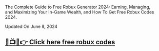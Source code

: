 The Complete Guide to Free Robux Generator 2024: Earning, Managing, and Maximizing Your In-Game Wealth, and How To Get Free Robux Codes 2024.

Updated On June 8, 2024

**[🔴📺📱👉 Click here free robux codes](https://t.co/8aqIb89W3S)**
-------------------------------------------------------------------
